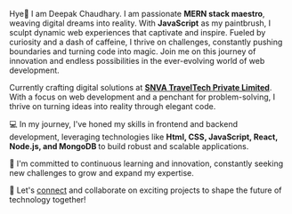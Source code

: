 Hye👋 I am Deepak Chaudhary. I am passionate <b>MERN stack maestro</b>, weaving digital dreams into reality. With <b>JavaScript</b> as my paintbrush, I sculpt dynamic web experiences that captivate and inspire. Fueled by curiosity and a dash of caffeine, I thrive on challenges, constantly pushing boundaries and turning code into magic. Join me on this journey of innovation and endless possibilities in the ever-evolving world of web development.

Currently crafting digital solutions at <a href="https://snva.com"><b>SNVA TravelTech Private Limited</b></a>. With a focus on web development and a penchant for problem-solving, I thrive on turning ideas into reality through elegant code.

💻 In my journey, I've honed my skills in frontend and backend development, leveraging technologies like <b>Html, CSS, JavaScript, React, Node.js, and MongoDB </b> to build robust and scalable applications.

🌟 I'm committed to continuous learning and innovation, constantly seeking new challenges to grow and expand my expertise.

🚀 Let's <a href="https://codewithdeepak.in">connect</a> and collaborate on exciting projects to shape the future of technology together!
